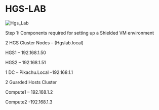 # HGS-LAB
![Hgs_Lab](https://user-images.githubusercontent.com/71546848/179957263-bdd98fe3-feaa-44bd-afea-f63aabcaffd1.jpg)

Step 1: Components required for setting up a Shielded VM environment

2 HGS Cluster Nodes – 	(Hgslab.local)

HGS1 – 192.168.1.50

HGS2 – 192.168.1.51

1 DC – Pikachu.Local –192.168.1.1

2 Guarded Hosts Cluster

Compute1 – 192.168.1.2

Compute2 -192.168.1.3
